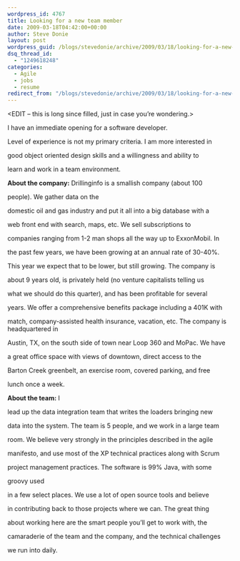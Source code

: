 ```yaml
---
wordpress_id: 4767
title: Looking for a new team member
date: 2009-03-18T04:42:00+00:00
author: Steve Donie
layout: post
wordpress_guid: /blogs/stevedonie/archive/2009/03/18/looking-for-a-new-team-member.aspx
dsq_thread_id:
  - "1249618248"
categories:
  - Agile
  - jobs
  - resume
redirect_from: "/blogs/stevedonie/archive/2009/03/18/looking-for-a-new-team-member.aspx/"
---
```

<EDIT &#8211; this is long since filled, just in case you&#8217;re wondering.>

I have an immediate opening for a software developer.
  
Level of experience is not my primary criteria. I am more interested in
  
good object oriented design skills and a willingness and ability to
  
learn and work in a team environment.

**About the company:** Drillinginfo is a smallish company (about 100
  
people). We gather data on the
  
domestic oil and gas industry and put it all into a big database with a
  
web front end with search, maps, etc. We sell subscriptions to
  
companies ranging from 1-2 man shops all the way up to ExxonMobil. In
  
the past few years, we have been growing at an annual rate of 30-40%.
  
This year we expect that to be lower, but still growing. The company is
  
about 9 years old, is privately held (no venture capitalists telling us
  
what we should do this quarter), and has been profitable for several
  
years. We offer a comprehensive benefits package including a 401K with
  
match, company-assisted health insurance, vacation, etc. The company is headquartered in
  
Austin, TX, on the south side of town near Loop 360 and MoPac. We have
  
a great office space with views of downtown, direct access to the
  
Barton Creek greenbelt, an exercise room, covered parking, and free
  
lunch once a week. 

**About the team:** I
  
lead up the data integration team that writes the loaders bringing new
  
data into the system. The team is 5 people, and we work in a large team
  
room. We believe very strongly in the principles described in the agile
  
manifesto, and use most of the XP technical practices along with Scrum
  
project management practices. The software is 99% Java, with some
  
groovy used
  
in a few select places. We use a lot of open source tools and believe
  
in contributing back to those projects where we can. The great thing
  
about working here are the smart people you&#8217;ll get to work with, the
  
camaraderie of the team and the company, and the technical challenges
  
we run into daily.